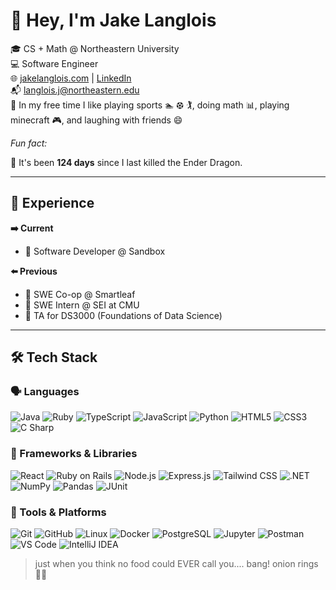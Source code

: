# 👋 Hey, I'm Jake Langlois

🎓 CS + Math @ Northeastern University  
💻 Software Engineer  
🌐 [jakelanglois.com](https://www.jakelanglois.com) | [LinkedIn](https://www.linkedin.com/in/jacob-langlois/)  
📬 langlois.j@northeastern.edu  
👋 In my free time I like playing sports 🏊 ⚽︎ 🏌, doing math 📊, playing minecraft 🎮, and laughing with friends 😄

*Fun fact:*
<!--DRAGON-->
🐉 It's been **124 days** since I last killed the Ender Dragon.

---

## 💼 Experience

**➡️ Current**  
- 🪏 Software Developer @ Sandbox  

**⬅️ Previous**  
- 🌱 SWE Co-op @ Smartleaf  
- 🔐 SWE Intern @ SEI at CMU  
- 🍎 TA for DS3000 (Foundations of Data Science)

---

## 🛠️ Tech Stack

### 🗣 Languages
![Java](https://img.shields.io/badge/Java-%23ED8B00.svg?style=flat&logo=java&logoColor=white)
![Ruby](https://img.shields.io/badge/Ruby-%23CC342D.svg?style=flat&logo=ruby&logoColor=white)
![TypeScript](https://img.shields.io/badge/TypeScript-%23007ACC.svg?style=flat&logo=typescript&logoColor=white)
![JavaScript](https://img.shields.io/badge/JavaScript-%23F7DF1E.svg?style=flat&logo=javascript&logoColor=black)
![Python](https://img.shields.io/badge/Python-%2314354C.svg?style=flat&logo=python&logoColor=white)
![HTML5](https://img.shields.io/badge/HTML5-%23E34F26.svg?style=flat&logo=html5&logoColor=white)
![CSS3](https://img.shields.io/badge/CSS3-%231572B6.svg?style=flat&logo=css3&logoColor=white)
![C Sharp](https://img.shields.io/badge/C%23-%23239120.svg?style=flat&logo=c-sharp&logoColor=white)


### 🧰 Frameworks & Libraries
![React](https://img.shields.io/badge/React-%2320232a.svg?style=flat&logo=react&logoColor=%2361DAFB)
![Ruby on Rails](https://img.shields.io/badge/Ruby_on_Rails-%23CC0000.svg?style=flat&logo=ruby-on-rails&logoColor=white)
![Node.js](https://img.shields.io/badge/Node.js-%23339933.svg?style=flat&logo=node.js&logoColor=white)
![Express.js](https://img.shields.io/badge/Express.js-%23404d59.svg?style=flat&logo=express&logoColor=white)
![Tailwind CSS](https://img.shields.io/badge/TailwindCSS-%2306B6D4.svg?style=flat&logo=tailwindcss&logoColor=white)
![.NET](https://img.shields.io/badge/.NET-512BD4.svg?style=flat&logo=dotnet&logoColor=white)
![NumPy](https://img.shields.io/badge/NumPy-%23013243.svg?style=flat&logo=numpy&logoColor=white)
![Pandas](https://img.shields.io/badge/Pandas-%23150458.svg?style=flat&logo=pandas&logoColor=white)
![JUnit](https://img.shields.io/badge/JUnit-25A162.svg?style=flat&logo=java&logoColor=white)

### 🔨 Tools & Platforms
![Git](https://img.shields.io/badge/Git-%23F05033.svg?style=flat&logo=git&logoColor=white)
![GitHub](https://img.shields.io/badge/GitHub-%23121011.svg?style=flat&logo=github&logoColor=white)
![Linux](https://img.shields.io/badge/Linux-%23FCC624.svg?style=flat&logo=linux&logoColor=black)
![Docker](https://img.shields.io/badge/Docker-%230db7ed.svg?style=flat&logo=docker&logoColor=white)
![PostgreSQL](https://img.shields.io/badge/PostgreSQL-%23336791.svg?style=flat&logo=postgresql&logoColor=white)
![Jupyter](https://img.shields.io/badge/Jupyter-%23F37626.svg?style=flat&logo=jupyter&logoColor=white)
![Postman](https://img.shields.io/badge/Postman-%23FF6C37.svg?style=flat&logo=postman&logoColor=white)
![VS Code](https://img.shields.io/badge/VS%20Code-%23007ACC.svg?style=flat&logo=visual-studio-code&logoColor=white)
![IntelliJ IDEA](https://img.shields.io/badge/IntelliJ_IDEA-%23000000.svg?style=flat&logo=intellij-idea)

> just when you think no food could EVER call you.... bang! onion rings 🧅📞
